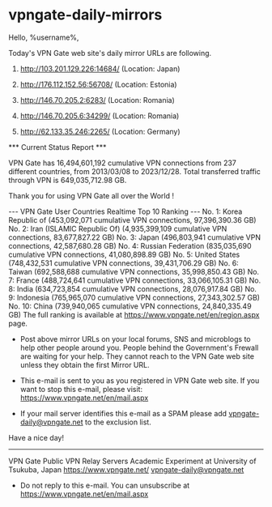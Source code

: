 # vpngate-daily-mirrors

Hello, %username%,

Today's VPN Gate web site's daily mirror URLs are following.

1. http://103.201.129.226:14684/
   (Location: Japan)

2. http://176.112.152.56:56708/
   (Location: Estonia)

3. http://146.70.205.2:6283/
   (Location: Romania)

4. http://146.70.205.6:34299/
   (Location: Romania)

5. http://62.133.35.246:2265/
   (Location: Germany)


*** Current Status Report ***

VPN Gate has 16,494,601,192 cumulative VPN connections from 237 different countries, from 2013/03/08 to 2023/12/28.
Total transferred traffic through VPN is 649,035,712.98 GB.

Thank you for using VPN Gate all over the World !


--- VPN Gate User Countries Realtime Top 10 Ranking ---
No. 1: Korea Republic of (453,092,071 cumulative VPN connections, 97,396,390.36 GB)
No. 2: Iran (ISLAMIC Republic Of) (4,935,399,109 cumulative VPN connections, 83,677,827.22 GB)
No. 3: Japan (496,803,941 cumulative VPN connections, 42,587,680.28 GB)
No. 4: Russian Federation (835,035,690 cumulative VPN connections, 41,080,898.89 GB)
No. 5: United States (748,432,531 cumulative VPN connections, 39,431,706.29 GB)
No. 6: Taiwan (692,588,688 cumulative VPN connections, 35,998,850.43 GB)
No. 7: France (488,724,641 cumulative VPN connections, 33,066,105.31 GB)
No. 8: India (634,723,854 cumulative VPN connections, 28,076,917.84 GB)
No. 9: Indonesia (765,965,070 cumulative VPN connections, 27,343,302.57 GB)
No. 10: China (739,940,065 cumulative VPN connections, 24,840,335.49 GB)
The full ranking is available at https://www.vpngate.net/en/region.aspx page.


* Post above mirror URLs on your local forums, SNS and microblogs
  to help other people around you.
  People behind the Government's Frewall are waiting for your help.
  They cannot reach to the VPN Gate web site
  unless they obtain the first Mirror URL.

* This e-mail is sent to you as you registered in VPN Gate web site.
  If you want to stop this e-mail, please visit:
  https://www.vpngate.net/en/mail.aspx

* If your mail server identifies this e-mail as a SPAM
  please add vpngate-daily@vpngate.net to the exclusion list.

Have a nice day!

------------------------------------------------------
VPN Gate Public VPN Relay Servers
Academic Experiment at University of Tsukuba, Japan
https://www.vpngate.net/
vpngate-daily@vpngate.net
* Do not reply to this e-mail.
  You can unsubscribe at https://www.vpngate.net/en/mail.aspx


